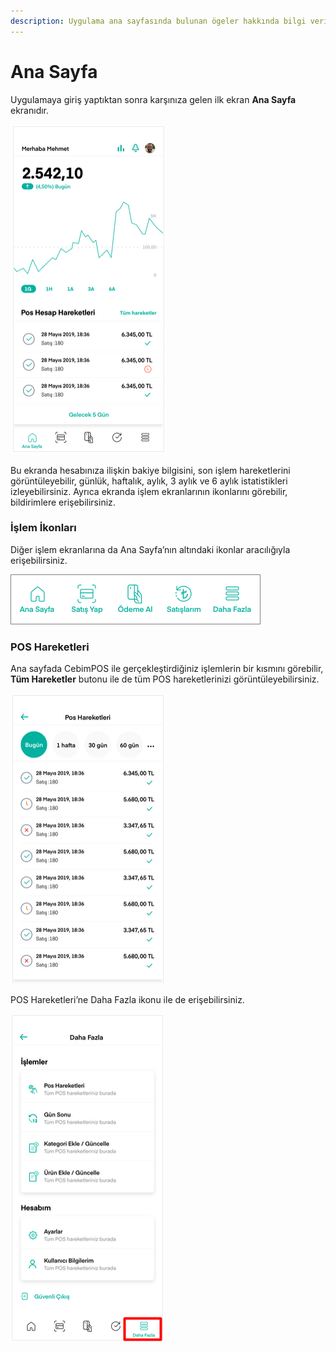 ```yaml
---
description: Uygulama ana sayfasında bulunan ögeler hakkında bilgi verir.
---
```


# Ana Sayfa

Uygulamaya giriş yaptıktan sonra karşınıza gelen ilk ekran **Ana Sayfa** ekranıdır.

![](../../.gitbook/assets/9%20%281%29.png)

Bu ekranda hesabınıza ilişkin bakiye bilgisini, son işlem hareketlerini görüntüleyebilir, günlük, haftalık, aylık, 3 aylık ve 6 aylık istatistikleri izleyebilirsiniz. Ayrıca ekranda işlem ekranlarının ikonlarını görebilir, bildirimlere erişebilirsiniz.

### İşlem İkonları

Diğer işlem ekranlarına da Ana Sayfa’nın altındaki ikonlar aracılığıyla erişebilirsiniz.

![](../../.gitbook/assets/10%20%281%29.png)

### POS Hareketleri

Ana sayfada CebimPOS ile gerçekleştirdiğiniz işlemlerin bir kısmını görebilir, **Tüm Hareketler** butonu ile de tüm POS hareketlerinizi görüntüleyebilirsiniz.

![](../../.gitbook/assets/11%20%281%29.png)

POS Hareketleri’ne Daha Fazla ikonu ile de erişebilirsiniz.

![](../../.gitbook/assets/12%20%282%29%20%281%29.png)

